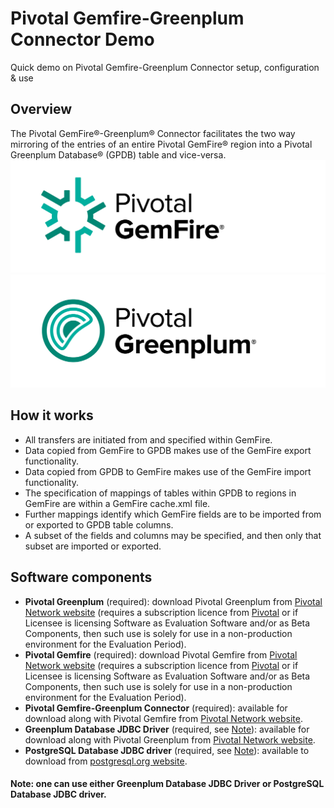 # Pivotal Gemfire-Greenplum Connector Demo
Quick demo on Pivotal Gemfire-Greenplum Connector setup, configuration & use

## Overview
The Pivotal GemFire®-Greenplum® Connector facilitates the two way mirroring of the entries of an entire Pivotal GemFire® region into a Pivotal Greenplum Database® (GPDB) table and vice-versa.
![Pivotal Gemfire](https://github.com/cantzakas/ggc_quick_demo/blob/master/img/Pivotal-Gemfire-Logo-FullColor.png)
![Pivotal Greenplum](https://github.com/cantzakas/ggc_quick_demo/blob/master/img/Pivotal-Greenplum-Logo-FullColor.png)

## How it works
- All transfers are initiated from and specified within GemFire.
- Data copied from GemFire to GPDB makes use of the GemFire export functionality. 
- Data copied from GPDB to GemFire makes use of the GemFire import functionality. 
- The specification of mappings of tables within GPDB to regions in GemFire are within a GemFire cache.xml file. 
- Further mappings identify which GemFire fields are to be imported from or exported to GPDB table columns. 
- A subset of the fields and columns may be specified, and then only that subset are imported or exported.

## Software components
- **Pivotal Greenplum** (required): download Pivotal Greenplum from [Pivotal Network website](https://network.pivotal.io/products/pivotal-gpdb) (requires a subscription licence from [Pivotal](http://pivotal.io) or if Licensee is licensing Software as Evaluation Software and/or as Beta Components, then such use is solely for use in a non-production environment for the Evaluation Period).
- **Pivotal Gemfire** (required): download Pivotal Gemfire from [Pivotal Network website](https://network.pivotal.io/products/pivotal-gemfire) (requires a subscription licence from [Pivotal](http://pivotal.io) or if Licensee is licensing Software as Evaluation Software and/or as Beta Components, then such use is solely for use in a non-production environment for the Evaluation Period).
- **Pivotal Gemfire-Greenplum Connector** (required): available for download along with Pivotal Gemfire from [Pivotal Network website](https://network.pivotal.io/products/pivotal-gemfire).
- **Greenplum Database JDBC Driver** (required, see [Note](README.md#Note)): available for download along with Pivotal Greenplum from [Pivotal Network website](https://network.pivotal.io/products/pivotal-gpdb).
- **PostgreSQL Database JDBC driver** (required, see [Note](README.md#Note)): available to download from [postgresql.org website](https://jdbc.postgresql.org/download.html).

#### Note: one can use either Greenplum Database JDBC Driver or PostgreSQL Database JDBC driver.
